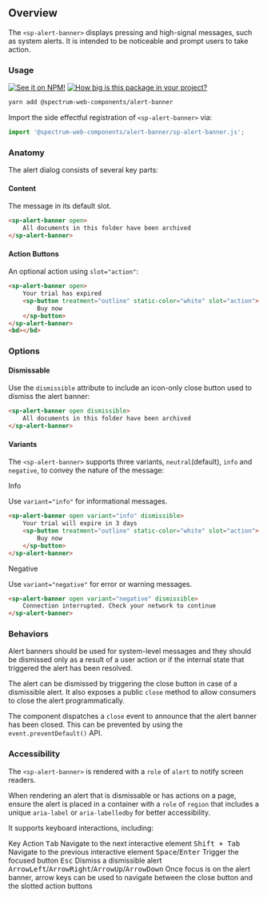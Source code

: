## Overview

The `<sp-alert-banner>` displays pressing and high-signal messages, such as system alerts. It is intended to be noticeable and prompt users to take action.

### Usage

[![See it on NPM!](https://img.shields.io/npm/v/@spectrum-web-components/alert-banner?style=for-the-badge)](https://www.npmjs.com/package/@spectrum-web-components/alert-banner)
[![How big is this package in your project?](https://img.shields.io/bundlephobia/minzip/@spectrum-web-components/alert-banner?style=for-the-badge)](https://bundlephobia.com/result?p=@spectrum-web-components/alert-banner)

```bash
yarn add @spectrum-web-components/alert-banner
```

Import the side effectful registration of `<sp-alert-banner>` via:

```javascript
import '@spectrum-web-components/alert-banner/sp-alert-banner.js';
```

### Anatomy

The alert dialog consists of several key parts:

#### Content

The message in its default slot.

```html
<sp-alert-banner open>
    All documents in this folder have been archived
</sp-alert-banner>
```

#### Action Buttons

An optional action using `slot="action"`:

```html
<sp-alert-banner open>
    Your trial has expired
    <sp-button treatment="outline" static-color="white" slot="action">
        Buy now
    </sp-button>
</sp-alert-banner>
<bd></bd>
```

### Options

#### Dismissable

Use the `dismissible` attribute to include an icon-only close button used to dismiss the alert banner:

```html
<sp-alert-banner open dismissible>
    All documents in this folder have been archived
</sp-alert-banner>
```

#### Variants

The `<sp-alert-banner>` supports three variants, `neutral`(default), `info` and `negative`, to convey the nature of the message:

<sp-tabs selected="info" auto label="Variants">
<sp-tab value="info">Info</sp-tab>
<sp-tab-panel value="info">

Use `variant="info"` for informational messages.

```html
<sp-alert-banner open variant="info" dismissible>
    Your trial will expire in 3 days
    <sp-button treatment="outline" static-color="white" slot="action">
        Buy now
    </sp-button>
</sp-alert-banner>
```

</sp-tab-panel>
<sp-tab value="negative">Negative</sp-tab>
<sp-tab-panel value="negative">

Use `variant="negative"` for error or warning messages.

```html
<sp-alert-banner open variant="negative" dismissible>
    Connection interrupted. Check your network to continue
</sp-alert-banner>
```

</sp-tab-panel>
</sp-tabs>

### Behaviors

Alert banners should be used for system-level messages and they should be dismissed only as a result of a user action or if the internal state that triggered the alert has been resolved.

The alert can be dismissed by triggering the close button in case of a dismissible alert. It also exposes a public `close` method to allow consumers to close the alert programmatically.

The component dispatches a `close` event to announce that the alert banner has been closed. This can be prevented by using the `event.preventDefault()` API.

### Accessibility

The `<sp-alert-banner>` is rendered with a `role` of `alert` to notify screen readers.

When rendering an alert that is dismissable or has actions on a page, ensure the alert is placed in a container with a `role` of `region` that includes a unique `aria-label` or `aria-labelledby` for better accessibility.

It supports keyboard interactions, including:

<sp-table>
    <sp-table-head>
        <sp-table-head-cell>Key</sp-table-head-cell>
        <sp-table-head-cell>Action</sp-table-head-cell>
    </sp-table-head>
    <sp-table-body>
        <sp-table-row>
            <sp-table-cell><kbd>Tab</kbd></sp-table-cell>
            <sp-table-cell>Navigate to the next interactive element</sp-table-cell>
        </sp-table-row>
        <sp-table-row>
            <sp-table-cell><kbd>Shift + Tab</kbd></sp-table-cell>
            <sp-table-cell>Navigate to the previous interactive element</sp-table-cell>
        </sp-table-row>
        <sp-table-row>
            <sp-table-cell><kbd>Space</kbd>/<kbd>Enter</kbd></sp-table-cell>
            <sp-table-cell>Trigger the focused button</sp-table-cell>
        </sp-table-row>
        <sp-table-row>
            <sp-table-cell><kbd>Esc</kbd></sp-table-cell>
            <sp-table-cell>Dismiss a dismissible alert</sp-table-cell>
        </sp-table-row>
        <sp-table-row>
            <sp-table-cell><kbd>ArrowLeft</kbd>/<kbd>ArrowRight</kbd>/<kbd>ArrowUp</kbd>/<kbd>ArrowDown</kbd></sp-table-cell>
            <sp-table-cell>Once focus is on the alert banner, arrow keys can be used to navigate between the close button and the slotted action buttons</sp-table-cell>
        </sp-table-row>
    </sp-table-body>
</sp-table>
